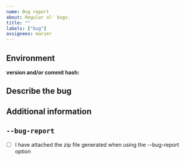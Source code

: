 ```yaml
---
name: Bug report
about: Regular ol' bugs.
title: ""
labels: ["bug"]
assignees: marzer
---
```


<!--
    Replace the HTML comments below with the requested information.
    Please don't delete this template and roll your own!

    Thanks for contributing!
-->

## Environment

**version and/or commit hash:**

<!--
    Version can be found by using "poxy --version".
-->

## Describe the bug

<!--
    A clear and concise description of the bug goes here.
-->

## Additional information

<!--
    Any post-scripts, addendums, or additional pieces of context, as necessary.
-->

## `--bug-report`

<!--
    Since v0.12.0 poxy has a built-in option to generate a self-contained capture
    of your project's output using the --bug-report flag. If you are using v0.12.0
    or greater, it is expected that you will attach that file when submitting this
    report. Check the box [x] below when you have done so.
-->

-   [ ] I have attached the zip file generated when using the --bug-report option
